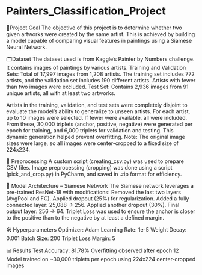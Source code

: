 # Painters_Classification_Project
📌Project Goal
The objective of this project is to determine whether two given artworks were created by the same artist. This is achieved by building a model capable of comparing visual features in paintings using a Siamese Neural Network.

🗂️Dataset
    The dataset used is from Kaggle’s Painter by Numbers challenge. It contains images of paintings by various artists.
    Training and Validation Sets:
        Total of 17,997 images from 1,208 artists.
        The training set includes 772 artists, and the validation set includes 190 different artists.
        Artists with fewer than two images were excluded.
    Test Set:
      Contains 2,936 images from 91 unique artists, all with at least two artworks.

Artists in the training, validation, and test sets were completely disjoint to evaluate the model’s ability to generalize to unseen artists.
For each artist, up to 10 images were selected. If fewer were available, all were included. From these, 30,000 triplets (anchor, positive, negative) were generated per epoch for training, and 6,000 triplets for validation and testing. This dynamic generation helped prevent overfitting.
Note: The original image sizes were large, so all images were center-cropped to a fixed size of 224x224.

🧪 Preprocessing
    A custom script (creating_csv.py) was used to prepare CSV files.
    Image preprocessing (cropping) was done using a script (pick_and_crop.py) in PyCharm, and saved in .zip format for efficiency.

🧠 Model Architecture – Siamese Network
The Siamese network leverages a pre-trained ResNet-18 with modifications:
    Removed the last two layers (AvgPool and FC).
    Applied dropout (25%) for regularization.
    Added a fully connected layer: 25,088 → 256.
    Applied another dropout (30%).
    Final output layer: 256 → 64.
Triplet Loss was used to ensure the anchor is closer to the positive than to the negative by at least a defined margin.


🛠️ Hyperparameters
    Optimizer: Adam
    Learning Rate: 1e-5
    Weight Decay: 0.001
    Batch Size: 200
    Triplet Loss Margin: 5

📊 Results
     Test Accuracy: 81.78%
     Overfitting observed after epoch 12
     Model trained on ~30,000 triplets per epoch using 224x224 center-cropped images
